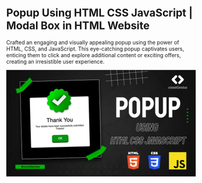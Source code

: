 # Popup Using HTML CSS JavaScript | Modal Box in HTML Website

Crafted an engaging and visually appealing popup using the power of HTML, CSS, and JavaScript. This eye-catching popup captivates users, enticing them to click and explore additional content or exciting offers, creating an irresistible user experience.

![Popup](images/Popup.png)
